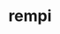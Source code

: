 ---
title: "rempi"
layout: cache
categories: [package, develop-2023-09-03]
meta: {"versions": ["1.1.0"], "compilers": ["gcc@=11.1.0", "oneapi@=2023.2.0"], "oss": ["ubuntu20.04"], "platforms": ["linux"], "targets": ["ppc64le", "x86_64"], "stacks": ["e4s-oneapi", "e4s-power", "root"], "num_specs": 2, "num_specs_by_stack": {"root": 2, "e4s-power": 1, "e4s-oneapi": 1}}
spec_details: [{"hash": "cp444uhriz6x65t2vfhfonxwqizhcamq", "compiler": "gcc@=11.1.0", "versions": ["1.1.0"], "os": "ubuntu20.04", "platform": "linux", "target": "ppc64le", "variants": ["build_system=autotools", "patches=2296f83"], "stacks": ["root", "e4s-power"], "size": "-", "tarball": "https://binaries.spack.io/releases/develop-2023-09-03/build_cache/linux-ubuntu20.04-ppc64le/gcc-11.1.0/rempi-1.1.0/linux-ubuntu20.04-ppc64le-gcc-11.1.0-rempi-1.1.0-cp444uhriz6x65t2vfhfonxwqizhcamq.spack"}, {"hash": "adbddqgrcvdtenpeblq36kb2l2xvwdky", "compiler": "oneapi@=2023.2.0", "versions": ["1.1.0"], "os": "ubuntu20.04", "platform": "linux", "target": "x86_64", "variants": ["build_system=autotools", "patches=2296f83"], "stacks": ["root", "e4s-oneapi"], "size": "-", "tarball": "https://binaries.spack.io/releases/develop-2023-09-03/build_cache/linux-ubuntu20.04-x86_64/oneapi-2023.2.0/rempi-1.1.0/linux-ubuntu20.04-x86_64-oneapi-2023.2.0-rempi-1.1.0-adbddqgrcvdtenpeblq36kb2l2xvwdky.spack"}]
---